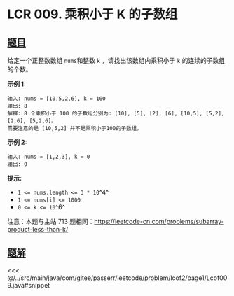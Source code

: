 # LCR 009. 乘积小于 K 的子数组

## [题目](https://leetcode.cn/problems/ZVAVXX/)
给定一个正整数数组 `nums`和整数 `k` ，请找出该数组内乘积小于 `k` 的连续的子数组的个数。

**示例 1:**

```
输入: nums = [10,5,2,6], k = 100
输出: 8
解释: 8 个乘积小于 100 的子数组分别为: [10], [5], [2], [6], [10,5], [5,2], [2,6], [5,2,6]。
需要注意的是 [10,5,2] 并不是乘积小于100的子数组。
```

**示例 2:**

```
输入: nums = [1,2,3], k = 0
输出: 0
```

**提示:**

* `1 <= nums.length <= 3 * 10`^4^
* `1 <= nums[i] <= 1000`
* `0 <= k <= 10`^6^

注意：本题与主站 713 题相同：<https://leetcode-cn.com/problems/subarray-product-less-than-k/>


## [题解](https://github.com/PasseRR/JavaLeetCode/blob/master/src/main/java/com/gitee/passerr/leetcode/problem/lcof2/page1/Lcof009.java)

<<< @/../src/main/java/com/gitee/passerr/leetcode/problem/lcof2/page1/Lcof009.java#snippet
